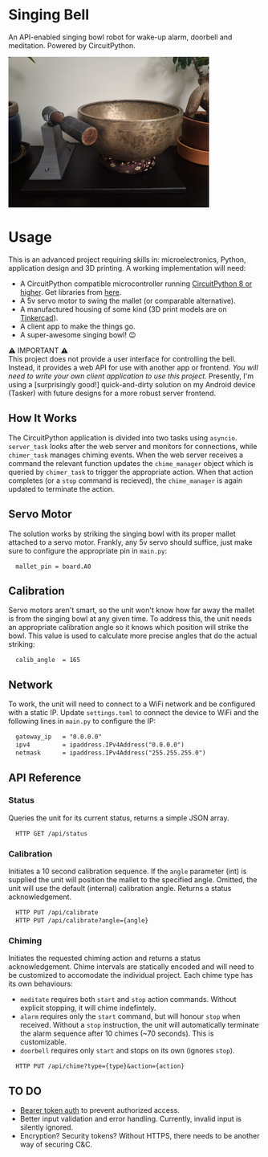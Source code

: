 # Singing Bell

An API-enabled singing bowl robot for wake-up alarm, doorbell and meditation. Powered by CircuitPython.

<img alt="Singing Bell Demo" src="/img/singing-bell-a.jpg" width="400">

# Usage
This is an advanced project requiring skills in: microelectronics, Python, application design and 3D printing. A working implementation will need:

- A CircuitPython compatible microcontroller running [CircuitPython 8 or higher](https://circuitpython.org/). Get libraries from [here](https://github.com/adafruit/circuitpython).
- A 5v servo motor to swing the mallet (or comparable alternative).
- A manufactured housing of some kind (3D print models are on [Tinkercad](https://www.tinkercad.com/things/ihloFZPHmth?sharecode=iWwOf8UDUHXrbG2nKjJkbB91yBh4DRdOCrIBXainu0E)).
- A client app to make the things go.
- A super-awesome singing bowl! 😉

⚠️ IMPORTANT ⚠️  
This project does not provide a user interface for controlling the bell. Instead, it provides a web API for use with another app or frontend. *You will need to write your own client application to use this project.* Presently, I'm using a [surprisingly good!] quick-and-dirty solution on my Android device (Tasker) with future designs for a more robust server frontend.

## How It Works
The CircuitPython application is divided into two tasks using `asyncio`. `server_task` looks after the web server and monitors for connections, while `chimer_task` manages chiming events. When the web server receives a command the relevant function updates the `chime_manager` object which is queried by `chimer_task` to trigger the appropriate action. When that action completes (or a `stop` command is recieved), the `chime_manager` is again updated to terminate the action.

## Servo Motor
The solution works by striking the singing bowl with its proper mallet attached to a servo motor. Frankly, any 5v servo should suffice, just make sure to configure the appropriate pin in `main.py`:

```
  mallet_pin = board.A0
```

## Calibration
Servo motors aren't smart, so the unit won't know how far away the mallet is from the singing bowl at any given time. To address this, the unit needs an appropriate calibration angle so it knows which position will strike the bowl. This value is used to calculate more precise angles that do the actual striking:

```
  calib_angle  = 165
```

## Network
To work, the unit will need to connect to a WiFi network and be configured with a static IP. Update `settings.toml` to connect the device to WiFi and the following lines in `main.py` to configure the IP:

```
  gateway_ip   = "0.0.0.0"
  ipv4         = ipaddress.IPv4Address("0.0.0.0")
  netmask      = ipaddress.IPv4Address("255.255.255.0")
```
## API Reference

### Status
Queries the unit for its current status, returns a simple JSON array.

```
  HTTP GET /api/status
```

### Calibration
Initiates a 10 second calibration sequence. If the `angle` parameter (int) is supplied the unit will position the mallet to the specified angle. Omitted, the unit will use the default (internal) calibration angle. Returns a status acknowledgement.

```
  HTTP PUT /api/calibrate
  HTTP PUT /api/calibrate?angle={angle}
```

### Chiming
Initiates the requested chiming action and returns a status acknowledgement. Chime intervals are statically encoded and will need to be customized to accomodate the individual project. Each chime type has its own behaviours:

- `meditate` requires both `start` and `stop` action commands. Without explicit stopping, it will chime indefintely.
- `alarm` requires only the `start` command, but will honour `stop` when received. Without a `stop` instruction, the unit will automatically terminate the alarm sequence after 10 chimes (~70 seconds). This is customizable.
- `doorbell` requires only `start` and stops on its own (ignores `stop`). 

```
  HTTP PUT /api/chime?type={type}&action={action}
```

## TO DO

- [Bearer token auth](https://docs.circuitpython.org/projects/httpserver/en/latest/examples.html#authentication) to prevent authorized access.
- Better input validation and error handling. Currently, invalid input is silently ignored.
- Encryption? Security tokens? Without HTTPS, there needs to be another way of securing C&C.
